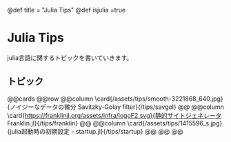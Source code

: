 @def title = "Julia Tips"
@def isjulia =true

# Julia Tips
julia言語に関するトピックを書いていきます。

## トピック
@@cards
@@row
@@column \card{/assets/tips/smooth-3221868_640.jpg}{ノイジーなデータの微分 Savitzky-Golay filter}{/tips/savgol} @@
@@column \card{https://franklinjl.org/assets/infra/logoF2.svg}{静的サイトジェネレータ Franklin.jl}{/tips/franklin} @@
@@column \card{/assets/tips/1415596_s.jpg}{julia起動時の初期設定 - startup.jl}{/tips/startup} @@
@@
@@

